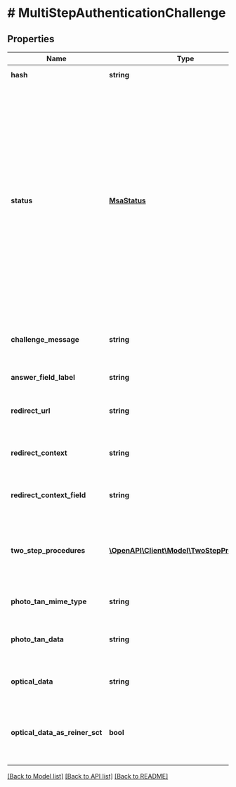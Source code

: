 # # MultiStepAuthenticationChallenge

## Properties

Name | Type | Description | Notes
------------ | ------------- | ------------- | -------------
**hash** | **string** | Hash for this multi-step authentication flow. Must be passed back to finAPI when continuing the flow. |
**status** | [**MsaStatus**](MsaStatus.md) | &lt;strong&gt;Type:&lt;/strong&gt; MsaStatus&lt;br/&gt; Indicates the current status of the multi-step authentication flow:&lt;br/&gt;&lt;br/&gt;TWO_STEP_PROCEDURE_REQUIRED means that the bank has requested an SCA method selection for the user. In this case, the service should be recalled with a chosen TSP-ID set to the &#39;twoStepProcedureId&#39; field.&lt;br/&gt;&lt;br/&gt;CHALLENGE_RESPONSE_REQUIRED means that the bank has requested a challenge code for the previously given TSP (SCA). This status can be completed by setting the &#39;challengeResponse&#39; field.&lt;br/&gt;&lt;br/&gt;REDIRECT_REQUIRED means that the user must be redirected to the bank&#39;s website, where the authentication can be finished.&lt;br/&gt;&lt;br/&gt;DECOUPLED_AUTH_REQUIRED means that the bank has asked for the decoupled authentication. In this case, the &#39;decoupledCallback&#39; field must be set to true to complete the authentication.&lt;br/&gt;&lt;br/&gt;DECOUPLED_AUTH_IN_PROGRESS means that the bank is waiting for the completion of the decoupled authentication by the user. Until this is done, the service should be recalled at most every 5 seconds with the &#39;decoupledCallback&#39; field set to &#39;true&#39;. Once the decoupled authentication is completed by the user, the service returns a successful response. |
**challenge_message** | **string** | In case of status &#x3D; CHALLENGE_RESPONSE_REQUIRED, this field contains a message from the bank containing instructions for the user on how to proceed with the authorization. | [optional]
**answer_field_label** | **string** | Suggestion from the bank on how you can label your input field where the user should enter his challenge response. | [optional]
**redirect_url** | **string** | In case of status &#x3D; REDIRECT_REQUIRED, this field contains the URL to which you must direct the user. It already includes the redirect URL back to your client that you have passed when initiating the service call. | [optional]
**redirect_context** | **string** | Set in case of status &#x3D; REDIRECT_REQUIRED. When the bank redirects the user back to your client, the redirect URL will contain this string, which you must process to identify the user context for the callback on your side. | [optional]
**redirect_context_field** | **string** | Set in case of status &#x3D; REDIRECT_REQUIRED. This field is set to the name of the query parameter that contains the &#39;redirectContext&#39; in the redirect URL from the bank back to your client. | [optional]
**two_step_procedures** | [**\OpenAPI\Client\Model\TwoStepProcedure[]**](TwoStepProcedure.md) | &lt;strong&gt;Type:&lt;/strong&gt; TwoStepProcedure&lt;br/&gt; In case of status &#x3D; TWO_STEP_PROCEDURE_REQUIRED, this field contains the available two-step procedures. Note that this set does not necessarily match the set that is stored in the respective bank connection interface. You should always use the set from this field for the multi-step authentication flow. | [optional]
**photo_tan_mime_type** | **string** | In case that the &#39;photoTanData&#39; field is set (i.e. not null), this field contains the MIME type to use for interpreting the photo data (e.g.: &#39;image/png&#39;) | [optional]
**photo_tan_data** | **string** | In case that the bank server has instructed the user to scan a photo (or more generally speaking, any kind of QR-code-like data), then this field will contain the raw data of the photo as a BASE-64 string. | [optional]
**optical_data** | **string** | In case that the bank server has instructed the user to scan a flicker code, then this field will contain the raw data for the flicker animation as a BASE-64 string. | [optional]
**optical_data_as_reiner_sct** | **bool** | This field is only relevant when the field &#39;opticalData&#39; is set. It depicts whether the optical data should be processed with the use of the Reiner SCT flicker algorithm. For more details, see: &lt;a href&#x3D;&#39;https://documentation.finapi.io/access/Flicker-Code-Template.2807824454.html&#39; target&#x3D;&#39;_blank&#39;&gt;Flicker Code Template&lt;/a&gt; |

[[Back to Model list]](../../README.md#models) [[Back to API list]](../../README.md#endpoints) [[Back to README]](../../README.md)
